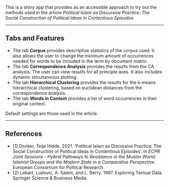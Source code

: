 This is a shiny app that provides as an accessible approach to try out the methods used in the article *Political Islam as Discursive Practice: The Social Construction of Political Ideas in Contentious Episodes.*

------

## Tabs and Features

- The tab **Corpus** provides descriptive statistics of the corpus used. It also allows the user to change the minimum amount of occurrences needed for words to be included in the term by document matrix.  
- The tab **Correspondence Analysis** provides the results from the CA analysis. The user can view results for all principle axes. It also includes dynamic simultaneous plotting.    
- The tab **Hierarchical Clustering** provides the results for the k-means hierarchical clustering, based on euclidean distances from the correspondence analysis. 
- The tab **Words in Context** provides a list of word occurrences in their original context.   

Default settings are those used in the article. 

----------

## References 

- [1] Donker, Teije Hidde. 2021. ‘Political Islam as Discursive Practice: The Social Construction of Political Ideas in Contentious Episodes’. In *ECPR Joint Sessions - Hybrid Pathways to Resistance in the Muslim World: Islamist Groups and the Modern State in a Comparative Perspective*. European Consortium for Political Research.
- [2] Lebart, Ludovic, A. Salem, and L. Berry. 1997. Exploring Textual Data. Springer Science & Business Media

